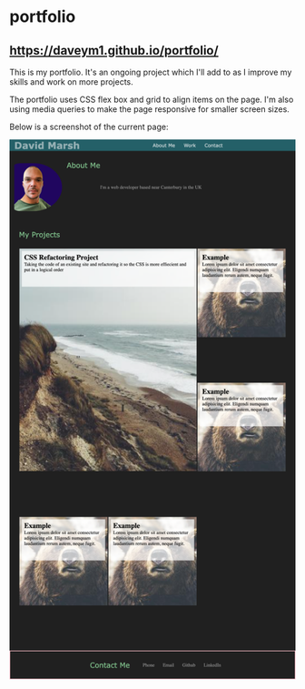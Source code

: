 # portfolio

## https://daveym1.github.io/portfolio/

This is my portfolio. It's an ongoing project which I'll add to as I improve my skills and work on more projects.

The portfolio uses CSS flex box and grid to align items on the page. I'm also using media queries to make the page responsive for smaller screen sizes.

Below is a screenshot of the current page:

![](images/127.0.0.1_5500_index.html.png)


